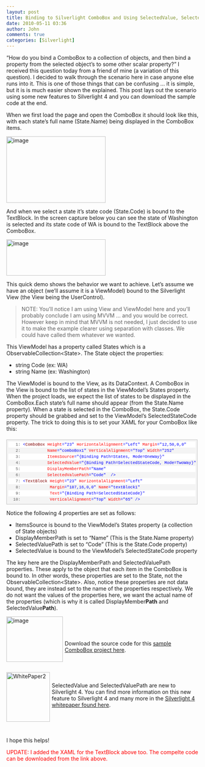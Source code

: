 ```yaml
---
layout: post
title: Binding to Silverlight ComboBox and Using SelectedValue, SelectedValuePath and DisplayMemberPath
date: 2010-05-11 03:36
author: John
comments: true
categories: [Silverlight]
---
```

<p>“How do you bind a ComboBox to a collection of objects, and then bind a property from the selected object’s to some other scalar property?” I received this question today from a friend of mine (a variation of this question). I decided to walk through the scenario here in case anyone else runs into it. This is one of those things that can be confusing … it is simple, but it is is much easier shown the explained. This post lays out the scenario using some new features to Silverlight 4 and you can download the sample code at the end.</p>  <p>When we first load the page and open the ComboBox it should look like this, with each state’s full name (State.Name) being displayed in the ComboBox items.</p>  <p><a href="http://images.johnpapa.net/wp-content/uploads/files/media/image/WindowsLiveWriter/SelectedValueSelectedValuePathandDisplay_150DE/image_2.png"><img style="border-right-width: 0px; display: inline; border-top-width: 0px; border-bottom-width: 0px; border-left-width: 0px" title="image" border="0" alt="image" src="http://images.johnpapa.net/wp-content/uploads/files/media/image/WindowsLiveWriter/SelectedValueSelectedValuePathandDisplay_150DE/image_thumb.png" width="260" height="174" /></a> </p>  <p>And when we select a state it’s state code (State.Code) is bound to the TextBlock. In the screen capture below you can see the state of Washington is selected and its state code of WA is bound to the TextBlock above the ComboBox.</p>  <p><a href="http://images.johnpapa.net/wp-content/uploads/files/media/image/WindowsLiveWriter/SelectedValueSelectedValuePathandDisplay_150DE/image_4.png"><img style="border-right-width: 0px; display: inline; border-top-width: 0px; border-bottom-width: 0px; border-left-width: 0px" title="image" border="0" alt="image" src="http://images.johnpapa.net/wp-content/uploads/files/media/image/WindowsLiveWriter/SelectedValueSelectedValuePathandDisplay_150DE/image_thumb_1.png" width="260" height="95" /></a> </p>  <p>This quick demo shows the behavior we want to achieve. Let’s assume we have an object (we’ll assume it is a ViewModel) bound to the Silverlight View (the View being the UserControl). </p>  <blockquote>   <p>NOTE: You’ll notice I am using View and ViewModel here and you’ll probably conclude I am using MVVM … and you would be correct. However keep in mind that MVVM is not needed, I just decided to use it to make the example clearer using separation with classes. We could have called them whatever we wanted.</p> </blockquote>  <p>This ViewModel has a property called States which is a ObservableCollection&lt;State&gt;. The State object the properties:</p>  <ul>   <li>string Code (ex: WA) </li>    <li>string Name (ex: Washington) </li> </ul>  <p>The ViewModel is bound to the View, as its DataContext. A ComboBox in the View is bound to the list of states in the ViewModel’s States property. When the project loads, we expect the list of states to be displayed in the ComboBox.Each state’s full name should appear (from the State.Name property). When a state is selected in the ComboBox, the State.Code property should be grabbed and set to the ViewModel’s SelectedStateCode property. The trick to doing this is to set your XAML for your ComboBox like this:</p>  <div style="border-bottom: silver 1px solid; text-align: left; border-left: silver 1px solid; padding-bottom: 4px; line-height: 12pt; background-color: #f4f4f4; margin: 20px 0px 10px; padding-left: 4px; width: 97.5%; padding-right: 4px; font-family: &#39;Courier New&#39;, courier, monospace; direction: ltr; max-height: 200px; font-size: 8pt; overflow: auto; border-top: silver 1px solid; cursor: text; border-right: silver 1px solid; padding-top: 4px" id="codeSnippetWrapper">   <div style="border-bottom-style: none; text-align: left; padding-bottom: 0px; line-height: 12pt; border-right-style: none; background-color: #f4f4f4; padding-left: 0px; width: 100%; padding-right: 0px; font-family: &#39;Courier New&#39;, courier, monospace; direction: ltr; border-top-style: none; color: black; font-size: 8pt; border-left-style: none; overflow: visible; padding-top: 0px" id="codeSnippet">     <pre style="border-bottom-style: none; text-align: left; padding-bottom: 0px; line-height: 12pt; border-right-style: none; background-color: white; margin: 0em; padding-left: 0px; width: 100%; padding-right: 0px; font-family: &#39;Courier New&#39;, courier, monospace; direction: ltr; border-top-style: none; color: black; font-size: 8pt; border-left-style: none; overflow: visible; padding-top: 0px"><span style="color: #606060" id="lnum1">   1:</span> <span style="color: #0000ff">&lt;</span><span style="color: #800000">ComboBox</span> <span style="color: #ff0000">Height</span><span style="color: #0000ff">=&quot;23&quot;</span> <span style="color: #ff0000">HorizontalAlignment</span><span style="color: #0000ff">=&quot;Left&quot;</span> <span style="color: #ff0000">Margin</span><span style="color: #0000ff">=&quot;12,50,0,0&quot;</span> </pre>
<!--CRLF-->
<pre style="border-bottom-style: none; text-align: left; padding-bottom: 0px; line-height: 12pt; border-right-style: none; background-color: #f4f4f4; margin: 0em; padding-left: 0px; width: 100%; padding-right: 0px; font-family: &#39;Courier New&#39;, courier, monospace; direction: ltr; border-top-style: none; color: black; font-size: 8pt; border-left-style: none; overflow: visible; padding-top: 0px"><span style="color: #606060" id="lnum2">   2:</span>           <span style="color: #ff0000">Name</span><span style="color: #0000ff">=&quot;comboBox1&quot;</span> <span style="color: #ff0000">VerticalAlignment</span><span style="color: #0000ff">=&quot;Top&quot;</span> <span style="color: #ff0000">Width</span><span style="color: #0000ff">=&quot;252&quot;</span> </pre>
<!--CRLF-->
<pre style="border-bottom-style: none; text-align: left; padding-bottom: 0px; line-height: 12pt; border-right-style: none; background-color: white; margin: 0em; padding-left: 0px; width: 100%; padding-right: 0px; font-family: &#39;Courier New&#39;, courier, monospace; direction: ltr; border-top-style: none; color: black; font-size: 8pt; border-left-style: none; overflow: visible; padding-top: 0px"><span style="color: #606060" id="lnum3">   3:</span>           <span style="color: #ff0000">ItemsSource</span><span style="color: #0000ff">=&quot;{Binding Path=States, Mode=OneWay}&quot;</span> </pre>
<!--CRLF-->
<pre style="border-bottom-style: none; text-align: left; padding-bottom: 0px; line-height: 12pt; border-right-style: none; background-color: #f4f4f4; margin: 0em; padding-left: 0px; width: 100%; padding-right: 0px; font-family: &#39;Courier New&#39;, courier, monospace; direction: ltr; border-top-style: none; color: black; font-size: 8pt; border-left-style: none; overflow: visible; padding-top: 0px"><span style="color: #606060" id="lnum4">   4:</span>           <span style="color: #ff0000">SelectedValue</span><span style="color: #0000ff">=&quot;{Binding Path=SelectedStateCode, Mode=TwoWay}&quot;</span> </pre>
<!--CRLF-->
<pre style="border-bottom-style: none; text-align: left; padding-bottom: 0px; line-height: 12pt; border-right-style: none; background-color: white; margin: 0em; padding-left: 0px; width: 100%; padding-right: 0px; font-family: &#39;Courier New&#39;, courier, monospace; direction: ltr; border-top-style: none; color: black; font-size: 8pt; border-left-style: none; overflow: visible; padding-top: 0px"><span style="color: #606060" id="lnum5">   5:</span>           <span style="color: #ff0000">DisplayMemberPath</span><span style="color: #0000ff">=&quot;Name&quot;</span> </pre>
<!--CRLF-->
<pre style="border-bottom-style: none; text-align: left; padding-bottom: 0px; line-height: 12pt; border-right-style: none; background-color: #f4f4f4; margin: 0em; padding-left: 0px; width: 100%; padding-right: 0px; font-family: &#39;Courier New&#39;, courier, monospace; direction: ltr; border-top-style: none; color: black; font-size: 8pt; border-left-style: none; overflow: visible; padding-top: 0px"><span style="color: #606060" id="lnum6">   6:</span>           <span style="color: #ff0000">SelectedValuePath</span><span style="color: #0000ff">=&quot;Code&quot;</span>  <span style="color: #0000ff">/&gt;</span></pre>
<!--CRLF-->
<pre style="border-bottom-style: none; text-align: left; padding-bottom: 0px; line-height: 12pt; border-right-style: none; background-color: white; margin: 0em; padding-left: 0px; width: 100%; padding-right: 0px; font-family: &#39;Courier New&#39;, courier, monospace; direction: ltr; border-top-style: none; color: black; font-size: 8pt; border-left-style: none; overflow: visible; padding-top: 0px"><span style="color: #606060" id="lnum7">   7:</span> <span style="color: #0000ff">&lt;</span><span style="color: #800000">TextBlock</span> <span style="color: #ff0000">Height</span><span style="color: #0000ff">=&quot;23&quot;</span> <span style="color: #ff0000">HorizontalAlignment</span><span style="color: #0000ff">=&quot;Left&quot;</span> </pre>
<!--CRLF-->
<pre style="border-bottom-style: none; text-align: left; padding-bottom: 0px; line-height: 12pt; border-right-style: none; background-color: #f4f4f4; margin: 0em; padding-left: 0px; width: 100%; padding-right: 0px; font-family: &#39;Courier New&#39;, courier, monospace; direction: ltr; border-top-style: none; color: black; font-size: 8pt; border-left-style: none; overflow: visible; padding-top: 0px"><span style="color: #606060" id="lnum8">   8:</span>            <span style="color: #ff0000">Margin</span><span style="color: #0000ff">=&quot;187,16,0,0&quot;</span> <span style="color: #ff0000">Name</span><span style="color: #0000ff">=&quot;textBlock1&quot;</span> </pre>
<!--CRLF-->
<pre style="border-bottom-style: none; text-align: left; padding-bottom: 0px; line-height: 12pt; border-right-style: none; background-color: white; margin: 0em; padding-left: 0px; width: 100%; padding-right: 0px; font-family: &#39;Courier New&#39;, courier, monospace; direction: ltr; border-top-style: none; color: black; font-size: 8pt; border-left-style: none; overflow: visible; padding-top: 0px"><span style="color: #606060" id="lnum9">   9:</span>            <span style="color: #ff0000">Text</span><span style="color: #0000ff">=&quot;{Binding Path=SelectedStateCode}&quot;</span> </pre>
<!--CRLF-->
<pre style="border-bottom-style: none; text-align: left; padding-bottom: 0px; line-height: 12pt; border-right-style: none; background-color: #f4f4f4; margin: 0em; padding-left: 0px; width: 100%; padding-right: 0px; font-family: &#39;Courier New&#39;, courier, monospace; direction: ltr; border-top-style: none; color: black; font-size: 8pt; border-left-style: none; overflow: visible; padding-top: 0px"><span style="color: #606060" id="lnum10">  10:</span>            <span style="color: #ff0000">VerticalAlignment</span><span style="color: #0000ff">=&quot;Top&quot;</span> <span style="color: #ff0000">Width</span><span style="color: #0000ff">=&quot;65&quot;</span> <span style="color: #0000ff">/&gt;</span></pre>
<!--CRLF--></div>
</div>
<p>Notice the following 4 properties are set as follows:</p>
<ul>
<li>ItemsSource is bound to the ViewModel’s States property (a collection of State objects) </li>
<li>DisplayMemberPath is set to “Name” (This is the State.Name property) </li>
<li>SelectedValuePath is set to “Code” (This is the State.Code property) </li>
<li>SelectedValue is bound to the ViewModel’s SelectedStateCode property </li>
</ul>
<p>The key here are the DisplayMemberPath and SelectedValuePath properties. These apply to the object that each item in the ComboBox is bound to. In other words, these properties are set to the State, not the ObservableCollection&lt;State&gt;. Also, notice these properties are not data bound, they are instead set to the name of the properties respectively. We do not want the values of the properties here, we want the actual name of the properties (which is why it is called DisplayMember<strong>Path</strong> and SelectedValue<strong>Path</strong>).</p>
<p><a href="http://images.johnpapa.net/wp-content/uploads/files/downloads/ComboTest.zip"><img style="border-right-width: 0px; margin: 0px 5px 0px 0px; display: inline; border-top-width: 0px; border-bottom-width: 0px; border-left-width: 0px" title="image" border="0" alt="image" align="left" src="http://images.johnpapa.net/wp-content/uploads/files/media/image/WindowsLiveWriter/SelectedValueSelectedValuePathandDisplay_150DE/image_7.png" width="148" height="119" /></a> </p>
<p>&#160;</p>
<p>&#160;</p>
<p>Download the source code for this <a href="http://images.johnpapa.net/wp-content/uploads/files/downloads/ComboTest.zip">sample ComboBox project here</a>.</p>
<p>&#160;</p>
<p></p>
<p><a href="http://channel9.msdn.com/learn/courses/Silverlight4/Overview/Overview/"><img style="border-right-width: 0px; margin: 5px 5px 0px 0px; display: inline; border-top-width: 0px; border-bottom-width: 0px; border-left-width: 0px" title="WhitePaper2" border="0" alt="WhitePaper2" align="left" src="http://images.johnpapa.net/wp-content/uploads/files/media/image/WindowsLiveWriter/SelectedValueSelectedValuePathandDisplay_150DE/WhitePaper2_3.png" width="114" height="130" /></a></p>
<p>&#160;</p>
<p>SelectedValue and SelectedValuePath are new to Silverlight 4. You can find more information on this new feature to Silverlight 4 and many more in the <a href="http://channel9.msdn.com/learn/courses/Silverlight4/Overview/Overview/">Silverlight 4 whitepaper found here</a>. </p>
<p>&#160;</p>
<p>&#160;</p>
<p> I hope this helps!</p>
<p></p>
<p><font color="#ff0000">UPDATE: I added the XAML for the TextBlock above too. The compelte code can be downloaded from the link above.</font></p>

